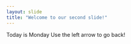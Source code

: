 ```yaml
---
layout: slide
title: "Welcome to our second slide!"
---
```

Today is Monday
Use the left arrow to go back!
